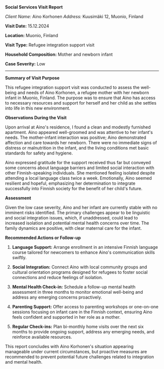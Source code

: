 **Social Services Visit Report**

*Client Name:* Aino Korhonen
*Address:* Kuusimäki 12, Muonio, Finland

**Visit Date:** 15.12.2024

**Location:** Muonio, Finland

**Visit Type:** Refugee integration support visit

**Household Composition:** Mother and newborn infant

**Case Severity:** Low

---

**Summary of Visit Purpose**

This refugee integration support visit was conducted to assess the well-being and needs of Aino Korhonen, a refugee mother with her newborn infant in Muonio, Finland. The purpose was to ensure that Aino has access to necessary resources and support for herself and her child as she settles into life in this new environment.

**Observations During the Visit**

Upon arrival at Aino's residence, I found a clean and modestly furnished apartment. Aino appeared well-groomed and was attentive to her infant's needs. The mother-infant interaction was positive; Aino demonstrated affection and care towards her newborn. There were no immediate signs of distress or malnutrition in the infant, and the living conditions met basic standards for safety and hygiene.

Aino expressed gratitude for the support received thus far but conveyed some concerns about language barriers and limited social interaction with other Finnish-speaking individuals. She mentioned feeling isolated despite attending a local language class twice a week. Emotionally, Aino seemed resilient and hopeful, emphasizing her determination to integrate successfully into Finnish society for the benefit of her child's future.

**Assessment**

Given the low case severity, Aino and her infant are currently stable with no imminent risks identified. The primary challenges appear to be linguistic and social integration issues, which, if unaddressed, could lead to increased isolation and potential mental health concerns over time. The family dynamics are positive, with clear maternal care for the infant.

**Recommended Actions or Follow-up**

1. **Language Support:** Arrange enrollment in an intensive Finnish language course tailored for newcomers to enhance Aino's communication skills swiftly.
   
2. **Social Integration:** Connect Aino with local community groups and cultural orientation programs designed for refugees to foster social connections and reduce feelings of isolation.

3. **Mental Health Check-in:** Schedule a follow-up mental health assessment in three months to monitor emotional well-being and address any emerging concerns proactively.

4. **Parenting Support:** Offer access to parenting workshops or one-on-one sessions focusing on infant care in the Finnish context, ensuring Aino feels confident and supported in her role as a mother.

5. **Regular Check-ins:** Plan bi-monthly home visits over the next six months to provide ongoing support, address any emerging needs, and reinforce available resources.

This report concludes with Aino Korhonen's situation appearing manageable under current circumstances, but proactive measures are recommended to prevent potential future challenges related to integration and mental health.